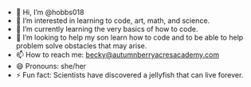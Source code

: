 - 👋 Hi, I’m @hobbs018
- 👀 I’m interested in learning to code, art, math, and science.
- 🌱 I’m currently learning the very basics of how to code.
- 💞️ I’m looking to help my son learn how to code and to be able to help problem solve obstacles that may arise.
- 📫 How to reach me: becky@autumnberryacresacademy.com
- 😄 Pronouns: she/her
- ⚡ Fun fact: Scientists have discovered a jellyfish that can live forever.

<!---
hobbs018/hobbs018 is a ✨ special ✨ repository because its `README.md` (this file) appears on your GitHub profile.
You can click the Preview link to take a look at your changes.
--->

